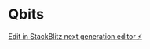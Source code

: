 # Qbits

[Edit in StackBlitz next generation editor ⚡️](https://stackblitz.com/~/github.com/Sv1745/Qbits)